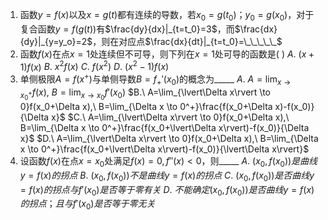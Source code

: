 1. 函数$y=f(x)$以及$x=g(t)$都有连续的导数，若$x_0=g(t_0)；y_0=g(x_0)$，对于复合函数$y=f(g(t))$有$\frac{dy}{dx}|_{t=t_0}=3$，而$\frac{dx}{dy}|_{y=y_o}=2$，则在对应点$\frac{dx}{dt}|_{t=t_0}=\_\_\_\_\_$
2. 函数$f(x)$在点$x=1$处连续但不可导，则下列在$x=1$处可导的函数是( )
	$A.\ (x+1)f(x)$
	$B.\ x^2f(x)$
	$C.\ f(x^2)$
	$D.\ (x^2-1)f(x)$
3. 单侧极限$A=f(x^+)$与单侧导数$B=f_{+}'(x_0)$的概念为$\_\_\_\_\_$
	$A.\ A=\lim_{x \to x_0^+}f(x),\ B=\lim_{x \to x_0}f'(x_0)$
	$B.\ A=\lim_{\lvert\Delta x\rvert \to 0}f(x_0+\Delta x),\ B=\lim_{\Delta x \to 0^+}\frac{f(x_0+\Delta x)-f(x_0)}{\Delta x}$
	$C.\ A=\lim_{\lvert\Delta x\rvert \to 0}f(x_0+\Delta x),\ B=\lim_{\Delta x \to 0^+}\frac{f(x_0+\lvert\Delta x\rvert)-f(x_0)}{\Delta x}$
	$D.\ A=\lim_{\lvert\Delta x\rvert \to 0}f(x_0+\Delta x),\ B=\lim_{\Delta x \to 0^+}\frac{f(x_0+\lvert\Delta x\rvert)-f(x_0)}{\lvert\Delta x\rvert}$
4. 设函数$f(x)$在点$x=x_0$处满足$f(x)=0,f''(x)<0$，则$\_\_\_\_\_$
	$A.\ (x_0,f(x_0))是曲线y=f(x)的拐点$
	$B.\ (x_0,f(x_0))不是曲线y=f(x)的拐点$
	$C.\ (x_0,f(x_0))是否曲线y=f(x)的拐点与f'(x_0)是否等于零有关$
	$D.\ 不能确定(x_0,f(x_0))是否曲线y=f(x)的拐点；且与f'(x_0)是否等于零无关$